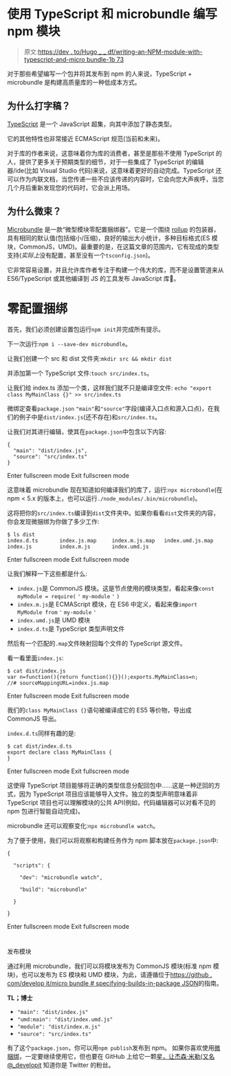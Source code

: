 # 使用 TypeScript 和 microbundle 编写 npm 模块

> 原文:[https://dev . to/Hugo _ _ df/writing-an-NPM-module-with-typescript-and-micro bundle-1b 73](https://dev.to/hugo__df/writing-an-npm-module-with-typescript-and-microbundle-1b73)

对于那些希望编写一个包并将其发布到 npm 的人来说，TypeScript + microbundle 是构建高质量库的一种低成本方式。

## 为什么打字稿？

[TypeScript](https://www.typescriptlang.org/) 是一个 JavaScript 超集，向其中添加了静态类型。

它的其他特性也非常接近 ECMAScript 规范(当前和未来)。

对于库的作者来说，这意味着你为库的消费者，甚至是那些不使用 TypeScript 的人，提供了更多关于预期类型的细节，对于一些集成了 TypeScript 的编辑器/ide(比如 Visual Studio 代码)来说，这意味着更好的自动完成。TypeScript 还可以作为内联文档，当您传递一些不应该传递的内容时，它会向您大声疾呼，当您几个月后重新发现您的代码时，它会派上用场。

## 为什么微束？

[Microbundle](https://github.com/developit/microbundle) 是一款“微型模块零配置捆绑器”。它是一个围绕 [rollup](https://rollupjs.org/guide/en) 的包装器，具有相同的默认值(包括缩小/压缩)，良好的输出大小统计，多种目标格式(ES 模块，CommonJS，UMD)。最重要的是，在这篇文章的范围内，它有现成的类型支持(*实际上*没有配置，甚至没有一个`tsconfig.json`)。

它非常容易设置，并且允许库作者专注于构建一个伟大的库，而不是设置管道来从 ES6/TypeScript 或其他编译到 JS 的工具发布 JavaScript 库🙂。

# 零配置捆绑

首先，我们必须创建设置包运行`npm init`并完成所有提示。

下一次运行:`npm i --save-dev microbundle`。

让我们创建一个 src 和 dist 文件夹:`mkdir src && mkdir dist`

并添加第一个 TypeScript 文件:`touch src/index.ts`。

让我们给 index.ts 添加一个类，这样我们就不只是编译空文件:
`echo "export class MyMainClass {}" >> src/index.ts`

微绑定查看`package.json` `"main"`和`"source"`字段(编译入口点和源入口点)，在我们的例子中是`dist/index.js`(还不存在)和`src/index.ts`。

让我们对其进行编辑，使其在`package.json`中包含以下内容:

```
{
  "main": "dist/index.js",
  "source": "src/index.ts"
} 
```

Enter fullscreen mode Exit fullscreen mode

这意味着 microbundle 现在知道如何编译我们的库了，运行:`npx microbundle`(在 npm < 5.x 的版本上，也可以运行`./node_modules/.bin/microbundle`)。

这将把你的`src/index.ts`编译到`dist`文件夹中。如果你看看`dist`文件夹的内容，你会发现微捆绑为你做了多少工作:

```
$ ls dist
index.d.ts       index.js.map     index.m.js.map   index.umd.js.map
index.js         index.m.js       index.umd.js 
```

Enter fullscreen mode Exit fullscreen mode

让我们解释一下这些都是什么:

*   `index.js`是 CommonJS 模块。这是节点使用的模块类型，看起来像`const myModule = require(` `'` `my-module` `'` `)`
*   `index.m.js`是 ECMAScript 模块，在 ES6 中定义，看起来像`import MyModule from` `'` `my-module` `'`
*   `index.umd.js`是 UMD 模块
*   `index.d.ts`是 TypeScript 类型声明文件

然后有一个匹配的`.map`文件映射回每个文件的 TypeScript 源文件。

看一看里面`index.js`:

```
$ cat dist/index.js
var n=function(){return function(){}}();exports.MyMainClass=n;
//# sourceMappingURL=index.js.map 
```

Enter fullscreen mode Exit fullscreen mode

我们的`class MyMainClass {}`语句被编译成它的 ES5 等价物，导出成 CommonJS 导出。

`index.d.ts`同样有趣的是:

```
$ cat dist/index.d.ts
export declare class MyMainClass {
} 
```

Enter fullscreen mode Exit fullscreen mode

这使得 TypeScript 项目能够将正确的类型信息分配回包中……这是一种迂回的方式，因为 TypeScript 项目应该能够导入文件。独立的类型声明意味着非 TypeScript 项目也可以理解模块的公共 API(例如，代码编辑器可以对看不见的 npm 包进行智能自动完成)。

microbundle 还可以观察变化:`npx microbundle watch`。

为了便于使用，我们可以将观察和构建任务作为 npm 脚本放在`package.json`中:

```
{

  "scripts": {

    "dev": "microbundle watch",

    "build": "microbundle"

  }

} 
```

Enter fullscreen mode Exit fullscreen mode

# 
  
发布模块

通过利用 microbundle，我们可以将模块发布为 CommonJS 模块(标准 npm 模块)，也可以发布为 ES 模块和 UMD 模块，为此，请遵循位于[https://github . com/develop it/micro bundle # specifying-builds-in-package JSON](https://github.com/developit/microbundle#specifying-builds-in-packagejson)的指南。

**TL；博士**

*   `"main": "dist/index.js"`
*   `"umd:main": "dist/index.umd.js"`
*   `"module": "dist/index.m.js"`
*   `"source": "src/index.ts"`

有了这个`package.json`，你可以用`npm publish`发布到 npm。
如果你喜欢使用[微捆绑](https://github.com/developit/microbundle)，一定要继续使用它，但也要在 GitHub 上给它一颗[星，让杰森·米勒(又名](https://github.com/developit/microbundle) [@_developit](https://twitter.com/_developit) 知道你是 Twitter 的粉丝。